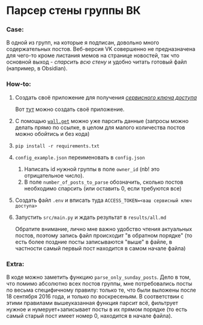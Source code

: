 # Парсер стены группы ВК
### **Case**:
 В одной из групп, на которые я подписан, довольно много содержательных постов. Веб-версия VK совершенно не предназначена для чего-то кроме листания мемов на странице новостей, так что основной выход - *спарсить всю стену* и удобно читать готовый файл (например, в Obsidian).

### How-to:

1) Создать своё приложение для получения [*сервисного ключа доступа*](https://dev.vk.com/ru/api/access-token/getting-started#Сервисный%20ключ%20доступа)
    
    Вот [тут](https://vk.com/apps?act=manage) можно создать своё приложение.
2) С помощью [`wall.get`](https://dev.vk.com/ru/method/wall.get) можно уже парсить данные (запросы можно делать прямо по ссылке, в целом для малого количества постов можно обойтись и без кода)
3) `pip install -r requirements.txt`
4) `config_example.json` переименовать в `config.json`
    
    1) Написать id нужной группы в поле `owner_id` (nb! это отрицательное число). 
    2) В поле `number_of_posts_to_parse` обозначить, сколько постов необходимо спарсить (или оставить 0, если требуются все)

5) Создать файл `.env` и вписать туда `ACCESS_TOKEN=<ваш сервисный ключ доступа>`
6) Запустить `src/main.py` и ждать результат в `results/all.md`

    Обратите внимание, лично мне важно удобство чтения актуальных постов, поэтому запись файл происходит "в обратном порядке" (то есть более поздние посты записываются "выше" в файле, в частности самый первый пост находится в самом начале файла)

### Extra:
В коде можно заметить функцию `parse_only_sunday_posts`. Дело в том, что помимо абсолютно всех постов группы, мне потребовались посты по весьма специфичному правилу: только те, что были выложены после 18 сентября 2016 года, и только по воскресеньям. В соответствии с этими правилами вышеуказанная функция парсит всё, фильтрует нужное и нумерует+записывает посты в их прямом порядке (то есть самый старый пост имеет номер 0, находится в начале файла).